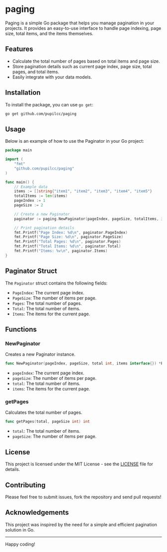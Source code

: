 # paging

Paging is a simple Go package that helps you manage pagination in your projects. It provides an easy-to-use interface to handle page indexing, page size, total items, and the items themselves.

## Features

- Calculate the total number of pages based on total items and page size.
- Store pagination details such as current page index, page size, total pages, and total items.
- Easily integrate with your data models.

## Installation

To install the package, you can use `go get`:

```sh
go get github.com/pupilcc/paging
```

## Usage

Below is an example of how to use the Paginator in your Go project:

```go
package main

import (
    "fmt"
    "github.com/pupilcc/paging"
)

func main() {
    // Example data
    items := []string{"item1", "item2", "item3", "item4", "item5"}
    totalItems := len(items)
    pageIndex := 1
    pageSize := 2

    // Create a new Paginator
    paginator := paging.NewPaginator(pageIndex, pageSize, totalItems, items)

    // Print pagination details
    fmt.Printf("Page Index: %d\n", paginator.PageIndex)
    fmt.Printf("Page Size: %d\n", paginator.PageSize)
    fmt.Printf("Total Pages: %d\n", paginator.Pages)
    fmt.Printf("Total Items: %d\n", paginator.Total)
    fmt.Printf("Items: %v\n", paginator.Items)
}
```

## Paginator Struct

The `Paginator` struct contains the following fields:

- `PageIndex`: The current page index.
- `PageSize`: The number of items per page.
- `Pages`: The total number of pages.
- `Total`: The total number of items.
- `Items`: The items for the current page.

## Functions

### NewPaginator

Creates a new Paginator instance.

```go
func NewPaginator(pageIndex, pageSize, total int, items interface{}) *Paginator
```

- `pageIndex`: The current page index.
- `pageSize`: The number of items per page.
- `total`: The total number of items.
- `items`: The items for the current page.

### getPages

Calculates the total number of pages.

```go
func getPages(total, pageSize int) int
```

- `total`: The total number of items.
- `pageSize`: The number of items per page.

## License

This project is licensed under the MIT License - see the [LICENSE](LICENSE) file for details.

## Contributing

Please feel free to submit issues, fork the repository and send pull requests!

## Acknowledgements

This project was inspired by the need for a simple and efficient pagination solution in Go.

---

Happy coding!